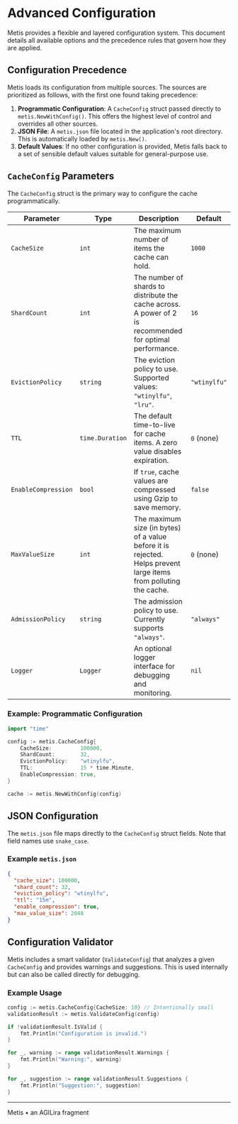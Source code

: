 # Advanced Configuration

Metis provides a flexible and layered configuration system. This document details all available options and the precedence rules that govern how they are applied.

## Configuration Precedence

Metis loads its configuration from multiple sources. The sources are prioritized as follows, with the first one found taking precedence:

1.  **Programmatic Configuration**: A `CacheConfig` struct passed directly to `metis.NewWithConfig()`. This offers the highest level of control and overrides all other sources.
2.  **JSON File**: A `metis.json` file located in the application's root directory. This is automatically loaded by `metis.New()`.
3.  **Default Values**: If no other configuration is provided, Metis falls back to a set of sensible default values suitable for general-purpose use.

## `CacheConfig` Parameters

The `CacheConfig` struct is the primary way to configure the cache programmatically.

| Parameter           | Type          | Description                                                                                                | Default      |
| ------------------- | ------------- | ---------------------------------------------------------------------------------------------------------- | ------------ |
| `CacheSize`         | `int`         | The maximum number of items the cache can hold.                                                            | `1000`       |
| `ShardCount`        | `int`         | The number of shards to distribute the cache across. A power of 2 is recommended for optimal performance.  | `16`         |
| `EvictionPolicy`    | `string`      | The eviction policy to use. Supported values: `"wtinylfu"`, `"lru"`.                                       | `"wtinylfu"` |
| `TTL`               | `time.Duration` | The default time-to-live for cache items. A zero value disables expiration.                                | `0` (none)   |
| `EnableCompression` | `bool`        | If `true`, cache values are compressed using Gzip to save memory.                                          | `false`      |
| `MaxValueSize`      | `int`         | The maximum size (in bytes) of a value before it is rejected. Helps prevent large items from polluting the cache. | `0` (none)   |
| `AdmissionPolicy`   | `string`      | The admission policy to use. Currently supports `"always"`.                                                | `"always"`   |
| `Logger`            | `Logger`      | An optional logger interface for debugging and monitoring.                                                 | `nil`        |

### Example: Programmatic Configuration

```go
import "time"

config := metis.CacheConfig{
    CacheSize:         100000,
    ShardCount:        32,
    EvictionPolicy:    "wtinylfu",
    TTL:               15 * time.Minute,
    EnableCompression: true,
}

cache := metis.NewWithConfig(config)
```

## JSON Configuration

The `metis.json` file maps directly to the `CacheConfig` struct fields. Note that field names use `snake_case`.

### Example `metis.json`

```json
{
  "cache_size": 100000,
  "shard_count": 32,
  "eviction_policy": "wtinylfu",
  "ttl": "15m",
  "enable_compression": true,
  "max_value_size": 2048
}
```

## Configuration Validator

Metis includes a smart validator (`ValidateConfig`) that analyzes a given `CacheConfig` and provides warnings and suggestions. This is used internally but can also be called directly for debugging.

### Example Usage

```go
config := metis.CacheConfig{CacheSize: 10} // Intentionally small
validationResult := metis.ValidateConfig(config)

if !validationResult.IsValid {
    fmt.Println("Configuration is invalid.")
}

for _, warning := range validationResult.Warnings {
    fmt.Println("Warning:", warning)
}

for _, suggestion := range validationResult.Suggestions {
    fmt.Println("Suggestion:", suggestion)
}
```

---

Metis • an AGILira fragment
